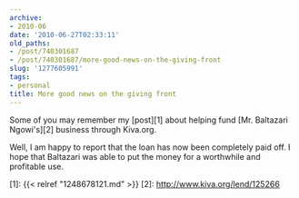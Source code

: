 ```yaml
---
archive:
- 2010-06
date: '2010-06-27T02:33:11'
old_paths:
- /post/740301687
- /post/740301687/more-good-news-on-the-giving-front
slug: '1277605991'
tags:
- personal
title: More good news on the giving front
---
```


Some of you may remember my [post][1] about helping fund [Mr. Baltazari
Ngowi's][2] business through Kiva.org.

Well, I am happy to report that the loan has now been completely paid off.
I hope that Baltazari was able to put the money for a worthwhile and
profitable use.

[1]: {{< relref "1248678121.md" >}}
[2]: http://www.kiva.org/lend/125266

